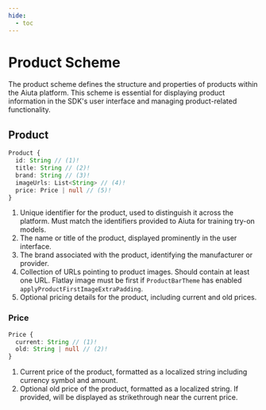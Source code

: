 ```yaml
---
hide:
  - toc
---
```

# Product Scheme

The product scheme defines the structure and properties of products within the Aiuta platform. This scheme is essential for displaying product information in the SDK's user interface and managing product-related functionality.

## Product

```typescript
Product {
  id: String // (1)!
  title: String // (2)!
  brand: String // (3)!
  imageUrls: List<String> // (4)!
  price: Price | null // (5)!
}
```

1.  Unique identifier for the product, used to distinguish it across the platform. Must match the identifiers provided to Aiuta for training try-on models.
2.  The name or title of the product, displayed prominently in the user interface.
3.  The brand associated with the product, identifying the manufacturer or provider.
4.  Collection of URLs pointing to product images. Should contain at least one URL. Flatlay image must be first if `ProductBarTheme` has enabled `applyProductFirstImageExtraPadding`.
5.  Optional pricing details for the product, including current and old prices.

### Price

```typescript
Price {
  current: String // (1)!
  old: String | null // (2)!
}
```

1.  Current price of the product, formatted as a localized string including currency symbol and amount.
2.  Optional old price of the product, formatted as a localized string. If provided, will be displayed as strikethrough near the current price.
